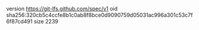 version https://git-lfs.github.com/spec/v1
oid sha256:320cb5c4ccfe8b1c0ab8f8bce0d9090759d05031ac996a301c53c7f6f87cd491
size 2239
